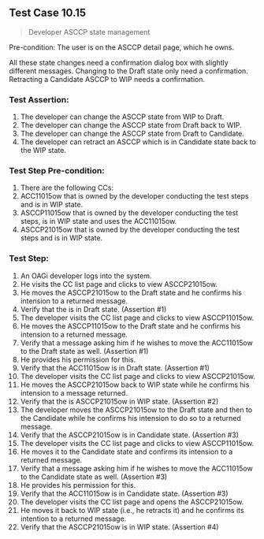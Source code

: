 ## Test Case 10.15

> Developer ASCCP state management

Pre-condition: The user is on the ASCCP detail page, which he owns.

All these state changes need a confirmation dialog box with slightly different messages. Changing to the Draft state only need a confirmation. Retracting a Candidate ASCCP to WIP needs a confirmation.

### Test Assertion:

1. The developer can change the ASCCP state from WIP to Draft.
2. The developer can change the ASCCP state from Draft back to WIP.
3. The developer can change the ASCCP state from Draft to Candidate.
4. The developer can retract an ASCCP which is in Candidate state back to the WIP state.

### Test Step Pre-condition:

1. There are the following CCs:
2. ACC11015ow that is owned by the developer conducting the test steps and is in WIP state.
3. ASCCP11015ow that is owned by the developer conducting the test steps, is in WIP state and uses the ACC11015ow.
4. ASCCP21015ow that is owned by the developer conducting the test steps and is in WIP state.

### Test Step:

1. An OAGi developer logs into the system.
2. He visits the CC list page and clicks to view ASCCP21015ow.
3. He moves the ASCCP21015ow to the Draft state and he confirms his intension to a returned message.
4. Verify that the is in Draft state. (Assertion #1)
5. The developer visits the CC list page and clicks to view ASCCP11015ow.
6. He moves the ASCCP11015ow to the Draft state and he confirms his intension to a returned message.
7. Verify that a message asking him if he wishes to move the ACC11015ow to the Draft state as well. (Assertion #1)
8. He provides his permission for this.
9. Verify that the ACC11015ow is in Draft state. (Assertion #1)
10. The developer visits the CC list page and clicks to view ASCCP21015ow.
11. He moves the ASCCP21015ow back to WIP state while he confirms his intension to a message returned.
12. Verify that the is ASCCP21015ow in WIP state. (Assertion #2)
13. The developer moves the ASCCP21015ow to the Draft state and then to the Candidate while he confirms his intension to do so to a returned message.
14. Verify that the ASCCP21015ow is in Candidate state. (Assertion #3)
15. The developer visits the CC list page and clicks to view ASCCP11015ow.
16. He moves it to the Candidate state and confirms its intension to a returned message.
17. Verify that a message asking him if he wishes to move the ACC11015ow to the Candidate state as well. (Assertion #3)
18. He provides his permission for this.
19. Verify that the ACC11015ow is in Candidate state. (Assertion #3)
20. The developer visits the CC list page and opens the ASCCP21015ow.
21. He moves it back to WIP state (i.e., he retracts it) and he confirms its intention to a returned message.
22. Verify that the ASCCP21015ow is in WIP state. (Assertion #4)